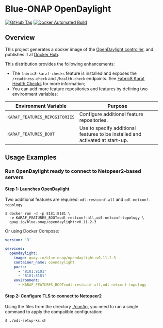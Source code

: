 # Blue-ONAP OpenDaylight

[![GitHub Tag][gh-tag-badge]]()
[![Docker Automated Build][dockerhub-badge]][dockerhub]

## Overview

This project generates a docker image of the
[OpenDaylight controller](https://www.opendaylight.org/what-we-do/current-release/sodium), and publishes it at [Docker Hub][dockerhub].

This distribution provides the following enhancements:

* The `fabric8-karaf-checks` feature is installed and exposes the `/readiness-check` and `/health-check` endpoints. See [Fabric8 Karaf Health Checks][karaf-checks] for more information;
* You can add more feature repositories and features by defining two environment variables:

| Environment Variable | Purpose
| -------------------- | -------
| `KARAF_FEATURES_REPOSITORIES` | Configure additional feature repositories.
| `KARAF_FEATURES_BOOT` | Use to specify additional features to be installed and activated at start-up.

## Usage Examples

### Run OpenDaylight ready to connect to Netopeer2-based servers

#### Step 1: Launches OpenDaylight

Two additional features are required: `odl-restconf-all` and `odl-netconf-topology`.

```shell script
$ docker run -d -p 8181:8181 \
  -e KARAF_FEATURES_BOOT=odl-restconf-all,odl-netconf-topology \
  quay.io/blue-onap/opendaylight:v0.11.2-3
```

Or using Docker Compose:

```yaml
version: '3'

services:
  opendaylight:
    image: quay.io/blue-onap/opendaylight:v0.11.2-3
    container_name: opendaylight
    ports:
      - "8101:8101"
      - "8181:8181"
    environment:
      - KARAF_FEATURES_BOOT=odl-restconf-all,odl-netconf-topology
```

#### Step 2: Configure TLS to connect to Netopeer2

Using the files from the directory [./config](https://github.com/blue-onap/opendaylight/tree/master/config),
you need to run a single command to apply the compatible configuration:

```shell script
$ ./odl-setup-ks.sh
```

[dockerhub]:                  https://hub.docker.com/r/blueonap/opendaylight/
[dockerhub-badge]:            https://img.shields.io/docker/cloud/automated/blueonap/opendaylight
[gh-tag-badge]:               https://img.shields.io/github/v/tag/blue-onap/opendaylight?label=Release
[karaf-checks]:               https://fabric8.io/guide/karaf.html#fabric8-karaf-health-checks
